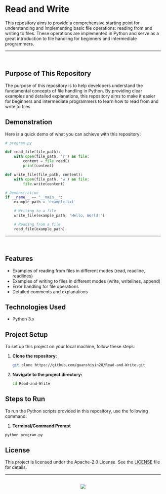 # Read and Write

This repository aims to provide a comprehensive starting point for understanding and implementing basic file operations: reading from and writing to files. These operations are implemented in Python and serve as a great introduction to file handling for beginners and intermediate programmers.

<hr><br>

## Purpose of This Repository

The purpose of this repository is to help developers understand the fundamental concepts of file handling in Python. By providing clear examples and detailed explanations, this repository aims to make it easier for beginners and intermediate programmers to learn how to read from and write to files.

## Demonstration

Here is a quick demo of what you can achieve with this repository:

```python
# program.py

def read_file(file_path):
    with open(file_path, 'r') as file:
        content = file.read()
        print(content)

def write_file(file_path, content):
    with open(file_path, 'w') as file:
        file.write(content)

# Demonstration
if __name__ == "__main__":
    example_path = 'example.txt'

    # Writing to a file
    write_file(example_path, 'Hello, World!')

    # Reading from a file
    read_file(example_path)
```

<hr><br>

## Features

- Examples of reading from files in different modes (read, readline, readlines)
- Examples of writing to files in different modes (write, writelines, append)
- Error handling for file operations
- Detailed comments and explanations

## Technologies Used

- Python 3.x

## Project Setup

To set up this project on your local machine, follow these steps:

1. **Clone the repository:**
   ```bash
   git clone https://github.com/guanshiyin28/Read-and-Write.git
   ```
2. **Navigate to the project directory:**
   ```bash
   cd Read-and-Write
   ```

## Steps to Run

To run the Python scripts provided in this repository, use the following command:

1. **Terminal/Command Prompt**

```bash
python program.py
```

## License

This project is licensed under the Apache-2.0 License. See the [LICENSE](LICENSE) file for details.

<hr><br>

<div align="center">
   <a href="https://www.instagram.com/guanshiyin_/">
      <img src="https://capsule-render.vercel.app/api?type=waving&height=200&color=100:393E46,20:F7F7F7&section=footer&reversal=false&textBg=false&fontAlignY=50&descAlign=48&descAlignY=59"/>
   </a>
</div>
